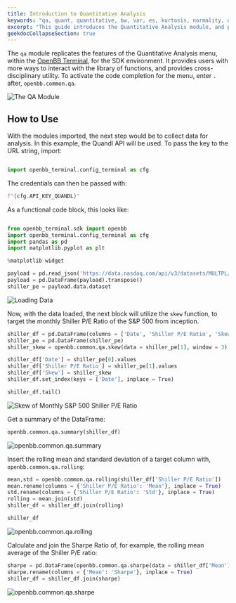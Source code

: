 ```yaml
---
title: Introduction to Quantitative Analysis
keywords: "qa, quant, quantitative, bw, var, es, kurtosis, normality, omega, quantile, rolling, sharpe, skew, spread, summary, unitroot, var, math"
excerpt: "This guide introduces the Quantitative Analysis module, and provides some examples."
geekdocCollapseSection: true
---
```

The `qa` module replicates the features of the Quantitative Analysis menu, within the <a href="https://openbb-finance.github.io/OpenBBTerminal/terminal/common/qa/" target="_blank">OpenBB Terminal</a>, for the SDK environment. It provides users with more ways to interact with the library of functions, and provides cross-disciplinary utility. To activate the code completion for the menu, enter `.` after, `openbb.common.qa`.

![The QA Module](https://user-images.githubusercontent.com/85772166/200109595-dbfde965-72b4-40fc-88bf-95f34a30f5d9.png "The QA Module")

## How to Use

With the modules imported, the next step would be to collect data for analysis. In this example, the Quandl API will be used. To pass the key to the URL string, import:

```python

import openbb_terminal.config_terminal as cfg

```
The credentials can then be passed with:

```python
f"{cfg.API_KEY_QUANDL}"
```

As a functional code block, this looks like:

```python

from openbb_terminal.sdk import openbb
import openbb_terminal.config_terminal as cfg
import pandas as pd
import matplotlib.pyplot as plt

%matplotlib widget
```

```python
payload = pd.read_json('https://data.nasdaq.com/api/v3/datasets/MULTPL/SHILLER_PE_RATIO_MONTH.json?api_key='f"{cfg.API_KEY_QUANDL}")
payload = pd.DataFrame(payload).transpose()
shiller_pe = payload.data.dataset
```

![Loading Data](https://user-images.githubusercontent.com/85772166/200109605-4cdd01b2-2974-4222-bb6c-0bf14c593cb5.png "Loading Data")

Now, with the data loaded, the next block will utilize the `skew` function, to target the monthly Shiller P/E Ratio of the S&P 500 from inception.

```python
shiller_df = pd.DataFrame(columns = ['Date', 'Shiller P/E Ratio', 'Skew'])
shiller_pe = pd.DataFrame(shiller_pe)
shiller_skew = openbb.common.qa.skew(data = shiller_pe[1], window = 3)

shiller_df['Date'] = shiller_pe[0].values
shiller_df['Shiller P/E Ratio'] = shiller_pe[1].values
shiller_df['Skew'] = shiller_skew
shiller_df.set_index(keys = ['Date'], inplace = True)

shiller_df.tail()
```

![Skew of Monthly S&P 500 Shiller P/E Ratio](https://user-images.githubusercontent.com/85772166/200109627-0e532041-dd6a-41ef-ad17-41acd1b58caf.png "Skew of Monthly S&P 500 Shiller P/E Ratio")

Get a summary of the DataFrame:

```python
openbb.common.qa.summary(shiller_df)
```

![openbb.common.qa.summary](https://user-images.githubusercontent.com/85772166/200109649-fdf9b1f8-6e7e-47df-8baa-b1e265872b12.png "openbb.common.qa.summary")

Insert the rolling mean and standard deviation of a target column with, `openbb.common.qa.rolling`:

```python
mean,std = openbb.common.qa.rolling(shiller_df['Shiller P/E Ratio'])
mean.rename(columns = {'Shiller P/E Ratio': 'Mean'}, inplace = True)
std.rename(columns = {'Shiller P/E Ratio': 'Std'}, inplace = True)
rolling = mean.join(std)
shiller_df = shiller_df.join(rolling)

shiller_df
```

![openbb.common.qa.rolling](https://user-images.githubusercontent.com/85772166/200109671-ec0d62ac-fedc-4690-a972-b326a1f05da3.png "openbb.common.qa.rolling")

Calculate and join the Sharpe Ratio of, for example, the rolling mean average of the Shiller P/E ratio:

```python
sharpe = pd.DataFrame(openbb.common.qa.sharpe(data = shiller_df['Mean'], window = 12, rfr = 3))
sharpe.rename(columns = {'Mean': 'Sharpe'}, inplace = True)
shiller_df = shiller_df.join(sharpe)
```

![openbb.common.qa.sharpe](https://user-images.githubusercontent.com/85772166/200109727-85736e12-85c2-43d6-97e0-4a95cf40bd6f.png "openbb.common.qa.sharpe")
